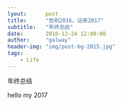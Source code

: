 ```yaml
---
lyout:      post
title:      "告别2016，迎来2017"
subtitle:   "年终总结"
date:       2016-12-24 12:00:00
author:     "galway"
header-img: "img/post-bg-2015.jpg"
tags:
    - Life
---
```



年终总结


hello my 2017
